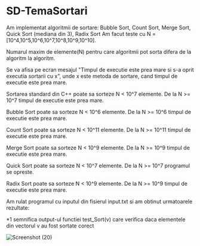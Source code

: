 # SD-TemaSortari
Am implementat algoritmii de sortare: Bubble Sort, Count Sort, Merge Sort, Quick Sort (mediana din 3), Radix Sort
Am facut teste cu N = [10^4,10^5,10^6,10^7,10^8,10^9,10^10].

Numarul maxim de elemente(N) pentru care algoritmii pot sorta difera de la algoritm la algoritm.

Se va afisa pe ecran mesajul "Timpul de executie este prea mare si s-a oprit executia sortarii cu x", unde x este metoda de sortare, cand timpul de executie este prea mare.

Sortarea standard din C++ poate sa sorteze N < 10^7 elemente. De la N >= 10^7 timpul de executie este prea mare.

Bubble Sort poate sa sorteze N < 10^6 elemente. De la N >= 10^6 timpul de executie este prea mare.

Count Sort poate sa sorteze N < 10^11 elemente. De la N >= 10^11 timpul de executie este prea mare.

Merge Sort poate sa sorteze N < 10^9 elemente. De la N >= 10^9 timpul de executie este prea mare.

Quick Sort poate sa sorteze N < 10^7 elemente. De la N >= 10^7 programul se opreste.

Radix Sort poate sa sorteze N < 10^9 elemente. De la N >= 10^9 timpul de executie este prea mare.

Am rulat programul cu inputul din fisierul input.txt si am obtinut urmatoarele rezultate:

*1 semnifica output-ul functiei test_Sort(v) care verifica daca elementele din vectorul v au fost sortate corect

![Screenshot (20)](https://user-images.githubusercontent.com/80201759/110960253-39cc0f00-8357-11eb-93af-6e0a1424377a.png)
